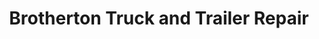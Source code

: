 ---
title: "Brotherton Truck and Trailer Repair"
url: /chillicothe/brotherton-truck-and-trailer-repair/
shop: car repair
---